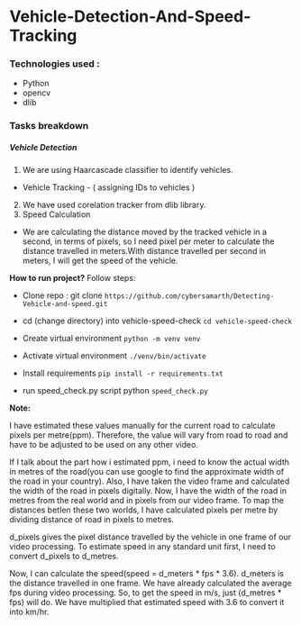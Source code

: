 # Vehicle-Detection-And-Speed-Tracking

### Technologies used :
- Python
- opencv
- dlib

### Tasks breakdown

##### Vehicle Detection
1. We are using Haarcascade classifier to identify vehicles.
  - Vehicle Tracking - ( assigning IDs to vehicles )
2. We have used corelation tracker from dlib library.
3. Speed Calculation
  - We are calculating the distance moved by the tracked vehicle in a second, in terms of pixels, so I need pixel per meter to calculate the distance travelled in meters.With distance travelled per second in meters, I will get the speed of the vehicle.

**How to run project?**
Follow steps:

- Clone repo : git clone `https://github.com/cybersamarth/Detecting-Vehicle-and-speed.git`

- cd (change directory) into vehicle-speed-check `cd vehicle-speed-check`

- Create virtual environment `python -m venv venv`

- Activate virtual environment `./venv/bin/activate`

- Install requirements `pip install -r requirements.txt`

- run speed_check.py script python `speed_check.py`

**Note:**

I have estimated these values manually for the current road to calculate pixels per metre(ppm). Therefore, the value will vary from road to road and have to be adjusted to be used on any other video.

If I talk about the part how i estimated ppm, i need to know the actual width in metres of the road(you can use google to find the approximate width of the road in your country). Also, I have taken the video frame and calculated the width of the road in pixels digitally. Now, I have the width of the road in metres from the real world and in pixels from our video frame. To map the distances betIen these two worlds, I have calculated pixels per metre by dividing distance of road in pixels to metres.

d_pixels gives the pixel distance travelled by the vehicle in one frame of our video processing. To estimate speed in any standard unit first, I need to convert d_pixels to d_metres.

Now, I can calculate the speed(speed = d_meters * fps * 3.6). d_meters is the distance travelled in one frame. We have already calculated the average fps during video processing. So, to get the speed in m/s, just (d_metres * fps) will do. We have multiplied that estimated speed with 3.6 to convert it into km/hr.
